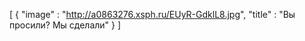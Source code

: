 [
   {
        "image" : "http://a0863276.xsph.ru/EUyR-GdklL8.jpg",
        "title" : "Вы просили? Мы сделали"
   }
]
